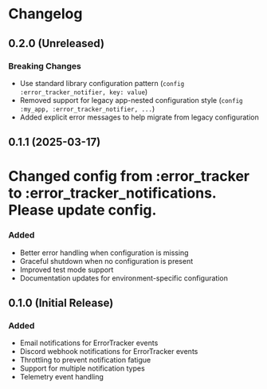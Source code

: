 # Changelog

## 0.2.0 (Unreleased)

### Breaking Changes
- Use standard library configuration pattern (`config :error_tracker_notifier, key: value`)
- Removed support for legacy app-nested configuration style (`config :my_app, :error_tracker_notifier, ...`)
- Added explicit error messages to help migrate from legacy configuration

## 0.1.1 (2025-03-17)
# Changed config from :error_tracker to :error_tracker_notifications. Please update config.

### Added
- Better error handling when configuration is missing
- Graceful shutdown when no configuration is present
- Improved test mode support
- Documentation updates for environment-specific configuration

## 0.1.0 (Initial Release)

### Added
- Email notifications for ErrorTracker events
- Discord webhook notifications for ErrorTracker events
- Throttling to prevent notification fatigue
- Support for multiple notification types
- Telemetry event handling
